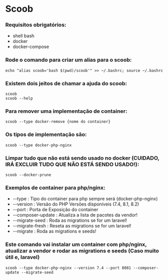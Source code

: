 # Scoob

### Requisitos obrigatórios:
- shell bash
- docker
- docker-compose

### Rode o comando para criar um alias para o scoob: 
```
echo "alias scoob='bash $(pwd)/scoob'" >> ~/.bashrc; source ~/.bashrc
```

### Existem dois jeitos de chamar a ajuda do scoob:
```
scoob
scoob --help
```

### Para remover uma implementação de container:
```
scoob --type docker-remove {nome do container}
```

### Os tipos de implementação são:
```
scoob --type docker-php-nginx
```

### Limpar tudo que não está sendo usado no docker (CUIDADO, IRÁ EXCLUIR TUDO QUE NÃO ESTÁ SENDO USADO!):
```
scoob --docker-prune
```

### Exemplos de container para php/nginx:
- --type                : Tipo do container para php sempre será (docker-php-nginx)
- --version             : Versão do PHP Versões disponíveis (7.4, 8.1, 8.2)
- --port                : Porta de Exposição do container
- --composer-update     : Atualiza a lista de pacotes da vendor!
- --migrate-seed        : Roda as migrations se for um laravel! 
- --migrate-fresh       : Reseta as migrations se for um laravel! 
- --migrate             : Roda as migrations e seeds!
### Este comando vai instalar um container com php/nginx, atualizar a vendor e rodar as migrations e seeds (Caso muito útil e, laravel)
```
scoob --type docker-php-nginx --version 7.4 --port 8081 --composer-update --migrate-seed
```
